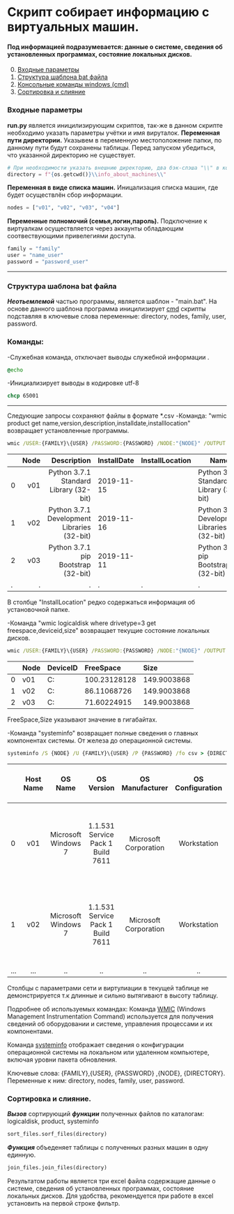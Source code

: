 # Скрипт собирает информацию с виртуальных машин.
####  Под информацией подразумевается: данные о системе, сведения об установленных программах, состояние локальных дисков.
0. [Входные параметры](#Входные-параметры)
1. [Структура шаблона bat файла](#Структура-шаблона-bat-файла)
2. [Консольные команды windows (cmd)](#Консольные-команды-windows-(cmd))
3. [Сортировка и слияние](#Сортировка-и-слияние)
### Входные параметры
**run.py** является иницилизирующим скриптов, так-же в данном скрипте необходимо указать параметры учётки и имя вируталок.
**Переменная пути директории.**
Указывем в переменную местоположение папки, по данному пути будут сохранены таблицы.
Перед запуском убедиться, что указанной директорию не существует.
```Python
# При необходимости указать внешнию директорию, два бэк-слэша "\\" в конце обязательны.
directory = f"{os.getcwd()}\\info_about_machines\\"
```
**Переменная в виде списка машин.**
Иницализация списка машин, где будет осуществлён сбор информации.
```Python
nodes = ["v01", "v02", "v03", "v04"]
```
**Переменные полномочий (семья,логин,пароль).**
Подключение к виртуалкам осуществляется через аккаунты обладающим соотвествующими привелегиями доступа.
```Python
family = "family"
user = "name_user"
password = "password_user"
```
___
### Структура шаблона bat файла
***Неотьемлемой*** частью программы, является шаблон - "main.bat".
На основе данного шаблона программа иницилизирует [cmd](https://ab57.ru/cmdlist.html) скрипты 
подставляя в ключевые слова переменные: directory, nodes, family, user, password.
### Команды:
-Служебная команда, отключает выводы служебной информации .
```cmd
@echo 
```
-Инициализирует выводы в кодировке utf-8
```cmd
chcp 65001
```
___
Следующие запросы сохраняют файлы в формате *.csv
-Команда: "wmic product get name,version,description,installdate,installlocation" 
возвращает установленные программы.

```cmd
wmic /USER:{FAMILY}\{USER} /PASSWORD:{PASSWORD} /NODE:"{NODE}" /OUTPUT:"{DIRECTORY}{NODE}_product.csv" product get name,version,description,installdate,installlocation /FORMAT:CSV
```

|   |Node     |Description	                                |InstallDate	 |InstallLocation  |Name	                                   |Version   |
|---|--------:|--------------------------------------------:|------------|-----------------|-------------------------------------------|----------|
|0	|v01 |Python 3.7.1 Standard Library (32-bit)       |2019-11-15  |		           |Python 3.7.1 Standard Library (32-bit)	   |3.7.2250.0|
|1	|v02 |Python 3.7.1 Development Libraries (32-bit)  |2019-11-16	 |	               |Python 3.7.1 Development Libraries (32-bit)|3.7.2250.0|
|2	|v03 |Python 3.7.1 pip Bootstrap (32-bit)	        |2019-11-11	 |	               |Python 3.7.1 pip Bootstrap (32-bit)        |3.7.2250.0| 
|.|.|.|.|.|.|.|  
  
 В столбце "InstallLocation" редко содержаться информация об установочной папке. 

-Команда "wmic logicaldisk where drivetype=3 get freespace,deviceid,size" возвращает текущие состояние локальных дисков.
```cmd
wmic /USER:{FAMILY}\{USER} /PASSWORD:{PASSWORD} /NODE:"{NODE}" /OUTPUT:"{DIRECTORY}{NODE}_logicaldisk.csv" logicaldisk where drivetype=3 get freespace,deviceid,size /FORMAT:CSV
```
|	|Node	|DeviceID	|FreeSpace|	Size|
|:---|:---|:---|:------|:---|
|0	|v01	|C:|	100.23128128|	149.9003868|
|1	|v02	|C:|	86.11068726|	149.9003868|
|2	|v03	|C:|	71.60224915|	149.9003868| 
  
  
 FreeSpace,Size указывают значение в гигабайтах.

-Команда "systeminfo" возвращает полные сведения о главных компонентах системы. От железа до операционной системы. 
```cmd
systeminfo /S {NODE} /U {FAMILY}\{USER} /P {PASSWORD} /fo csv > {DIRECTORY}{NODE}_systeminfo.csv
```
|     | Host Name |               OS Name              |             OS Version             |    OS Manufacturer    |  OS Configuration  |    OS Build Type    | Registered Owner | Registered   Organization |        Product ID       | Original Install   Date |   System Boot Time  | System   Manufacturer |   System Model  |  System Type |                                          Processor(s)                                         |                 BIOS Version                | Windows Directory |   System Directory  |       Boot Device       | System Locale |          Input Locale         |                   Time Zone                   | Total Physical   Memory | Available   Physical Memory | Virtual Memory:   Max Size | Virtual Memory:   Available | Virtual Memory:   In Use | Page File   Location(s) |   Domain   |  Logon Server  |
|-----|:---------:|:----------------------------------:|:----------------------------------:|:---------------------:|:------------------:|:-------------------:|:----------------:|:-------------------------:|:-----------------------:|:-----------------------:|:-------------------:|:---------------------:|:---------------:|:------------:|:---------------------------------------------------------------------------------------------:|:-------------------------------------------:|:-----------------:|:-------------------:|:-----------------------:|:-------------:|:-----------------------------:|:---------------------------------------------:|:-----------------------:|:---------------------------:|:--------------------------:|:---------------------------:|:------------------------:|:-----------------------:|:----------:|:----|
|  0  | v01  | Microsoft Windows 7  | 1.1.531 Service Pack 1 Build 7611 | Microsoft Corporation | Workstation | Multiprocessor Free | temp             |                           | 10343-111-512341-15333 | 10/18/2019, 10:58:58    | 1/28/2020, 12:43:21 | Microsoft Corporation | Virtual Machine | x64-based PC | 1 Processor(s) Installed.,[01]: AMD64 Family 6 Model 63 Stepping 2   GenuineIntel ~2297 Mhz | ASUS Inc. 090006 , 5/23/2012 | C:\Windows        | C:\Windows\system32 | \Device\HarddiskVolume1 | ru;Russian    | en-us;English (United States) | (UTC+03:00) Omsk            | 5,120 MB                | 2,643 MB                    | 10,237 MB                  | 7,264 MB                    | 2,973 MB                 | C:\pagefile.sys         | Name.local | \\server001 |
|  1  | v02  | Microsoft Windows 7  | 1.1.531 Service Pack 1 Build 7611 | Microsoft Corporation | Workstation | Multiprocessor Free | temp2            |                           | 10332-112-521341-15243 | 10/18/2019, 11:32:01    | 1/28/2020, 18:58:02  | Microsoft Corporation | Virtual Machine | x64-based PC | 1 Processor(s) Installed.,[01]: AMD64 Family 6 Model 63 Stepping 2   GenuineIntel ~2297 Mhz | ASUS Inc. 090006 , 5/23/2012 | C:\Windows        | C:\Windows\system32 | \Device\HarddiskVolume1 | ru;Russian    | en-us;English (United States) | (UTC+03:00) Volgograd | 4,096 MB                | 2,671 MB                    | 8,189 MB                   | 5,191 MB                    | 2,998 MB                 | C:\pagefile.sys         | Name.local | \\server001 |
|...|...|..|..|..|..|..|..|..|..|..|..|..|..|..|..|..|..|..|..|..|..|..|..|..|..|..|..|..|..|..|..|..|

 Столбцы с параметрами сети и виртулиации в текущей таблице не демонстрируется т.к 
длинные и сильно вытягивают в высоту таблицу. 

Подробнее об используемых командах:
Команда [WMIC](https://ab57.ru/cmdlist/wmic.html) (Windows Management Instrumentation Command) 
используется для получения сведений об оборудовании и системе, управления процессами и их компонентами.

Команда [systeminfo](https://ab57.ru/cmdlist/systeminfo.html) отображает сведения о конфигурации операционной системы на локальном или удаленном компьютере, включая уровни пакета обновления.

Ключевые слова: {FAMILY},{USER}, {PASSWORD} ,{NODE}, {DIRECTORY}. 
Переменные к ним: directory, nodes, family, user, password. 
### Сортировка и слияние.
***Вызов*** сортирующий ***функции*** полученных файлов по каталогам: logicaldisk, product, systeminfo
```Python
sort_files.sorf_files(directory)
```
***Функция*** объеденяет таблицы с полученных разных машин в одну единную.
```Python
join_files.join_files(directory)
```
Результатом работы является три excel файла содержащие данные о системе, сведения об установленных программах, 
состояние локальных дисков. Для удобства, рекомендуется при работе в excel установить на первой строке фильтр.
